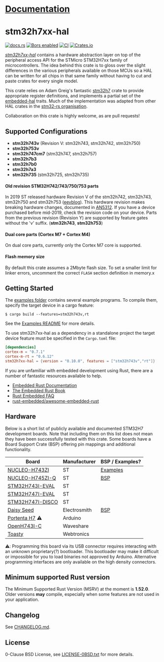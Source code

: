 # [Documentation](https://docs.rs/stm32h7xx-hal)

stm32h7xx-hal
=============

[![docs.rs](https://docs.rs/stm32h7xx-hal/badge.svg)](https://docs.rs/stm32h7xx-hal)
[![Bors enabled](https://bors.tech/images/badge_small.svg)](https://app.bors.tech/repositories/12691)
[![CI](https://github.com/stm32-rs/stm32h7xx-hal/workflows/Continuous%20integration/badge.svg)](https://github.com/stm32-rs/stm32h7xx-hal/actions)
[![Crates.io](https://img.shields.io/crates/v/stm32h7xx-hal.svg)](https://crates.io/crates/stm32h7xx-hal)

[_stm32h7xx-hal_](https://github.com/stm32-rs/stm32h7xx-hal) contains
a hardware abstraction layer on top of the peripheral access API for
the STMicro STM32H7xx family of microcontrollers. The idea behind this
crate is to gloss over the slight differences in the various
peripherals available on those MCUs so a HAL can be written for all
chips in that same family without having to cut and paste crates for
every single model.

This crate relies on Adam Greig's fantastic [stm32h7][] crate to provide
appropriate register definitions, and implements a partial set of the
[embedded-hal][] traits. Much of the implementation was adapted from
other HAL crates in the [stm32-rs organisation][stm32-rs].

Collaboration on this crate is highly welcome, as are pull requests!


Supported Configurations
------------------------

* __stm32h743v__ (Revision V: stm32h743, stm32h742, stm32h750)
* __stm32h753v__
* __stm32h747cm7__ (stm32h747, stm32h757)
* __stm32h7b3__
* __stm32h7b0__
* __stm32h7a3__
* __stm32h735__ (stm32h725, stm32h735)

#### Old revision STM32H742/743/750/753 parts

In 2019 ST released hardware Revision V of the stm32h742, stm32h743, stm32h750
and stm32h753 ([eevblog][]). This hardware revision makes breaking hardware
changes, documented in [AN5312][]. If you have a device purchased before
mid-2019, check the revision code on your device. Parts from the previous
revision (Revision Y) are supported by feature gates without the 'v'
suffix. (__stm32h743__, __stm32h753__)

#### Dual core parts (Cortex M7 + Cortex M4)
On dual core parts, currently only the Cortex M7 core is supported.

#### Flash memory size

By default this crate assumes a 2Mbyte flash size. To set a smaller limit for
linker errors, uncomment the correct `FLASH` section definition in memory.x

Getting Started
---------------

The [examples folder](examples/) contains several example programs. To compile
them, specify the target device in a cargo feature:

```
$ cargo build --features=stm32h743v,rt
```

See the [Examples README](examples/README.md) for more details.

To use stm32h7xx-hal as a dependency in a standalone project the
target device feature must be specified in the `Cargo.toml` file:
```toml
[dependencies]
cortex-m = "0.7.1"
cortex-m-rt = "0.6.12"
stm32h7xx-hal = {version = "0.10.0", features = ["stm32h743v","rt"]}
```

If you are unfamiliar with embedded development using Rust, there are
a number of fantastic resources available to help.

- [Embedded Rust Documentation](https://docs.rust-embedded.org/)
- [The Embedded Rust Book](https://docs.rust-embedded.org/book/)
- [Rust Embedded FAQ](https://docs.rust-embedded.org/faq.html)
- [rust-embedded/awesome-embedded-rust](https://github.com/rust-embedded/awesome-embedded-rust)

Hardware
--------

Below is a short list of publicly available and documented STM32H7
development boards. Note that including them on this list does not
mean they have been successfully tested with this crate. Some boards
have a Board Support Crate (BSP) offering pin mappings and additional
functionality.

Board | Manufacturer | BSP / Examples?
---|---|---
[NUCLEO-H743ZI](https://www.st.com/en/evaluation-tools/nucleo-h743zi.html) | ST | [Examples](https://github.com/astraw/nucleo-h743zi)
[NUCLEO-H745ZI-Q](https://www.st.com/en/evaluation-tools/nucleo-h745zi-q.html) | ST | [BSP](https://github.com/antoinevg/nucleo-h745zi)
[STM32H743I-EVAL](https://www.st.com/en/evaluation-tools/stm32h743i-eval.html) | ST |
[STM32H747I-EVAL](https://www.st.com/en/evaluation-tools/stm32h747i-eval.html) | ST |
[STM32H747I-DISCO](https://www.st.com/en/evaluation-tools/stm32h747i-disco.html) | ST |
[Daisy Seed](https://www.electro-smith.com/daisy/daisy) | Electrosmith | [BSP](https://github.com/antoinevg/daisy_bsp)
[Portenta H7](https://store.arduino.cc/portenta-h7) ⚠️ | Arduino |
[OpenH743I-C](https://www.waveshare.com/openh743i-c-standard.htm) | Waveshare |
[Toasty](https://www.tindie.com/products/webtronics/toasty-480mhz-stm32-usb-development-board/) | Webtronics |

⚠️: Programming this board via its USB connector requires interacting with
an unknown proprietary(?) bootloader. This bootloader may make it difficult
or impossible for you to load binaries not approved by Arduino. Alternative
programming interfaces are only available on the high density connectors.

Minimum supported Rust version
------------------------------

The Minimum Supported Rust Version (MSRV) at the moment is **1.52.0**. Older
versions **may** compile, especially when some features are not used
in your application.

Changelog
---------

See [CHANGELOG.md](CHANGELOG.md).


License
-------

0-Clause BSD License, see [LICENSE-0BSD.txt](LICENSE-0BSD.txt) for more details.

[stm32h7]: https://crates.io/crates/stm32h7
[stm32-rs]: https://github.com/stm32-rs
[embedded-hal]: https://github.com/rust-embedded/embedded-hal
[AN5312]: https://www.st.com/resource/en/application_note/dm00609692.pdf
[eevblog]: https://www.eevblog.com/forum/microcontrollers/stm32h7-series-revision-beware-of-the-changes!/
